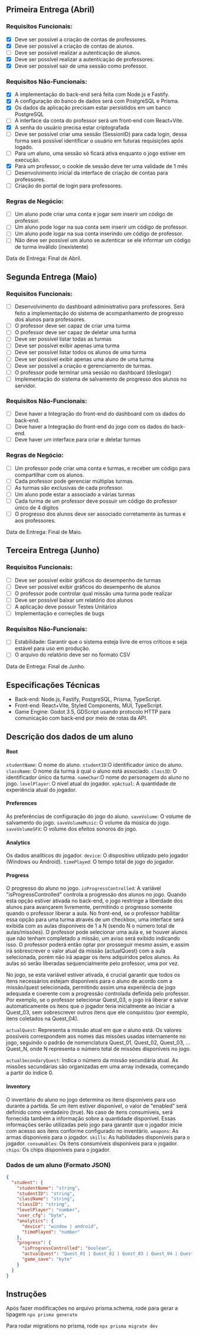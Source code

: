 ## Primeira Entrega (Abril)

### Requisitos Funcionais:

- [x] Deve ser possível a criação de contas de professores.
- [x] Deve ser possível a criação de contas de alunos.
- [ ] Deve ser possível realizar a autenticação de alunos.
- [x] Deve ser possível realizar a autenticação de professores.
- [x] Deve ser possível sair de uma sessão como professor.

### Requisitos Não-Funcionais:

- [x] A implementação do back-end será feita com Node.js e Fastify.
- [x] A configuração do banco de dados será com PostgreSQL e Prisma.
- [x] Os dados da aplicação precisam estar persistidos em um banco PostgreSQL
- [ ] A interface da conta do professor será um front-end com React+Vite.
- [x] A senha do usuário precisa estar criptografada
- [ ] Deve ser possível criar uma sessão (SessionID) para cada login, dessa forma será possível identificar o usuário em futuras requisições após logado.
- [ ] Para um aluno, uma sessão só ficará ativa enquanto o jogo estiver em execução.
- [x] Para um professor, o cookie de sessão deve ter uma validade de 1 mês
- [ ] Desenvolvimento inicial da interface de criação de contas para professores.
- [ ] Criação do portal de login para professores.

### Regras de Negócio:

- [ ] Um aluno pode criar uma conta e jogar sem inserir um código de professor.
- [ ] Um aluno pode logar na sua conta sem inserir um código de professor.
- [ ] Um aluno pode logar na sua conta inserindo um código de professor.
- [ ] Não deve ser possível um aluno se autenticar se ele informar um código de turma inválido (inexistente)

Data de Entrega:
Final de Abril.

## Segunda Entrega (Maio)

### Requisitos Funcionais:

- [ ] Desenvolvimento do dashboard administrativo para professores. Será feito a implementação do sistema de acompanhamento de progresso dos alunos para professores.
- [ ] O professor deve ser capaz de criar uma turma
- [ ] O professor deve ser capaz de deletar uma turma
- [ ] Deve ser possível listar todas as turmas
- [ ] Deve ser possível exibir apenas uma turma
- [ ] Deve ser possível listar todos os alunos de uma turma
- [ ] Deve ser ṕossivel exibir apenas uma aluno de uma turma
- [ ] Deve ser possível a criação e gerenciamento de turmas.
- [ ] O professor pode terminar uma sessão no dashboard (deslogar)
- [ ] Implementação do sistema de salvamento de progresso dos alunos no servidor.

### Requisitos Não-Funcionais:

- [ ] Deve haver a Integração do front-end do dashboard com os dados do back-end.
- [ ] Deve haver a Integração do front-end do jogo com os dados do back-end.
- [ ] Deve haver um interface para criar e deletar turmas

### Regras de Negócio:

- [ ] Um professor pode criar uma conta e turmas, e receber um código para compartilhar com os alunos.
- [ ] Cada professor pode gerenciar múltiplas turmas.
- [ ] As turmas são exclusivas de cada professor.
- [ ] Um aluno pode estar a associado a várias turmas
- [ ] Cada turma de um professor deve possuir um código do professor único de 4 dígitos
- [ ] O progresso dos alunos deve ser associado corretamente às turmas e aos professores.

Data de Entrega:
Final de Maio.

## Terceira Entrega (Junho)

### Requisitos Funcionais:

- [ ] Deve ser possível exibir gráficos do desempenho de turmas
- [ ] Deve ser possível exibir gráficos do desempenho de alunos
- [ ] O professor pode controlar qual missão uma turma pode realizar
- [ ] Deve ser possível baixar um relatório dos alunos
- [ ] A aplicação deve possuir Testes Unitários
- [ ] Implementação e correções de bugs

### Requisitos Não-Funcionais:

- [ ] Estabilidade: Garantir que o sistema esteja livre de erros críticos e seja estável para uso em produção.
- [ ] O arquivo do relatório deve ser no formato CSV

Data de Entrega:
Final de Junho.

## Especificações Técnicas

- Back-end: Node.js, Fastify, PostgreSQL, Prisma, TypeScript.
- Front-end: React+Vite, Styled Components, MUI, TypeScript.
- Game Engine: Godot 3.5, GDScript usando protocolo HTTP para comunicação com back-end por meio de rotas da API.

## Descrição dos dados de um aluno

#### Root

`studentName`: O nome do aluno.
`studentID`:O identificador único do aluno.
`className`: O nome da turma à qual o aluno está associado.
`classID`: O identificador único da turma.
`nameChar`:O nome do personagem do aluno no jogo.
`levelPlayer`: O nível atual do jogador.
`xpActual`: A quantidade de experiência atual do jogador.

#### Preferences

As preferências de configuração do jogo do aluno.
`saveVolume`: O volume de salvamento do jogo.
`saveVolumeMusic`: O volume da música do jogo.
`saveVolumeSFX`: O volume dos efeitos sonoros do jogo.

#### Analytics

Os dados analíticos do jogador.
`device`: O dispositivo utilizado pelo jogador (Windows ou Android).
`timePlayed`: O tempo total de jogo do jogador.

#### Progress

O progresso do aluno no jogo.
`isProgressControlled`: A variável "isProgressControlled" controla a progressão dos alunos no jogo. Quando esta opção estiver ativada no back-end, o jogo restringe a liberdade dos alunos para avançarem livremente, permitindo o progresso somente quando o professor liberar a aula. No front-end, se o professor habilitar essa opção para uma turma através de um checkbox, uma interface será exibida com as aulas disponíveis de 1 a N (sendo N o número total de aulas/missões). O professor pode selecionar uma aula e, se houver alunos que não tenham completado a missão, um aviso será exibido indicando isso. O professor poderá então optar por prosseguir mesmo assim, e assim irá sobrescrever o valor atual da missão (actualQuest) com a aula selecionada, porém não irá apagar os itens adquiridos pelos alunos. As aulas só serão liberadas sequencialmente pelo professor, uma por vez.

No jogo, se esta variável estiver ativada, é crucial garantir que todos os itens necessários estejam disponíveis para o aluno de acordo com a missão/quest selecionada, permitindo assim uma experiência de jogo adequada e coerente com a progressão controlada definida pelo professor. Por exemplo, se o professor selecionar Quest_03, o jogo irá liberar e salvar automaticamente os itens que o jogador teria inicialmente ao iniciar a Quest_03, sem sobrescrever outros itens que ele conquistou (por exemplo, itens coletados na Quest_04).

`actualQuest`: Representa a missão atual em que o aluno está. Os valores possíveis correspondem aos nomes das missões usadas internamente no jogo, seguindo o padrão de nomenclatura Quest_01, Quest_02, Quest_03, …Quest_N, onde N representa o número total de missões disponíveis no jogo.

`actualSecondaryQuest`: Indica o número da missão secundária atual. As missões secundárias são organizadas em uma array indexada, começando a partir do índice 0.

#### Inventory

O inventário do aluno no jogo determina os itens disponíveis para uso durante a partida. Se um item estiver disponível, o valor de "enabled" será definido como verdadeiro (true). No caso de itens consumíveis, será fornecida também a informação sobre a quantidade disponível. Essas informações serão utilizadas pelo jogo para garantir que o jogador inicie com acesso aos itens conforme configurado no inventário.
`weapons`: As armas disponíveis para o jogador.
`skills`: As habilidades disponíveis para o jogador.
`consumables`: Os itens consumíveis disponíveis para o jogador.
`chips`: Os chips disponíveis para o jogador.

### Dados de um aluno (Formato JSON)

```json
{
  "student": {
    "studentName": "string",
    "studentID": "string",
    "className": "string",
    "classID": "string",
    "levelPlayer": "number",
    "user_cfg": "byte",
    "analytics": {
      "device": "window | android",
      "timePlayed": "number"
    },
    "progress": {
      "isProgressControlled": "boolean",
      "actualQuest": "Quest_01 | Quest_02 | Quest_03 | Quest_04 | Quest_05 | Quest_06",
      "game_save": "byte"
    }
  }
}
```

## Instruções

Após fazer modificações no arquivo prisma.schema, rode para gerar a tipagem
`npx prisma generate`

Para rodar migrations no prisma, rode
`npx prisma migrate dev`
